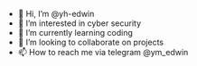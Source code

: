 - 👋 Hi, I’m @yh-edwin
- 👀 I’m interested in cyber security 
- 🌱 I’m currently learning coding 
- 💞️ I’m looking to collaborate on projects 
- 📫 How to reach me via telegram @ym_edwin

<!---
yh-edwin/yh-edwin is a ✨ special ✨ repository because its `README.md` (this file) appears on your GitHub profile.
You can click the Preview link to take a look at your changes.
--->
